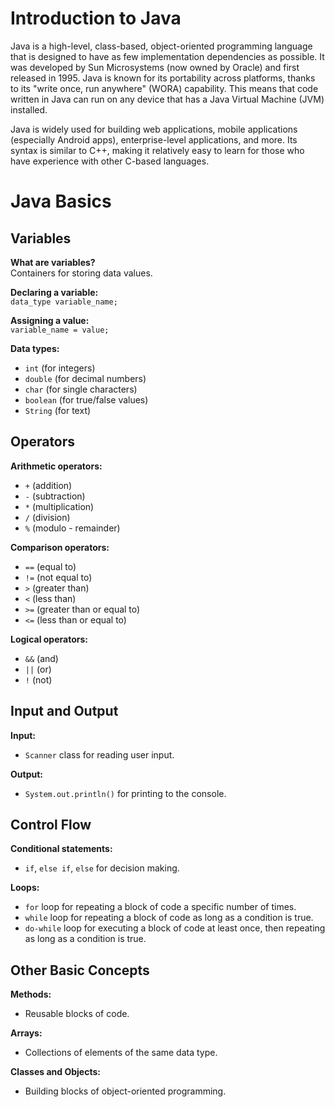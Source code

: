 # Introduction to Java

Java is a high-level, class-based, object-oriented programming language that is designed to have as few implementation dependencies as possible. It was developed by Sun Microsystems (now owned by Oracle) and first released in 1995. Java is known for its portability across platforms, thanks to its "write once, run anywhere" (WORA) capability. This means that code written in Java can run on any device that has a Java Virtual Machine (JVM) installed.

Java is widely used for building web applications, mobile applications (especially Android apps), enterprise-level applications, and more. Its syntax is similar to C++, making it relatively easy to learn for those who have experience with other C-based languages.

# Java Basics

## Variables

**What are variables?**  
Containers for storing data values.

**Declaring a variable:**  
`data_type variable_name;`

**Assigning a value:**  
`variable_name = value;`

**Data types:**
- `int` (for integers)
- `double` (for decimal numbers)
- `char` (for single characters)
- `boolean` (for true/false values)
- `String` (for text)

## Operators

**Arithmetic operators:**
- `+` (addition)
- `-` (subtraction)
- `*` (multiplication)
- `/` (division)
- `%` (modulo - remainder)

**Comparison operators:**
- `==` (equal to)
- `!=` (not equal to)
- `>` (greater than)
- `<` (less than)
- `>=` (greater than or equal to)
- `<=` (less than or equal to)

**Logical operators:**
- `&&` (and)
- `||` (or)
- `!` (not)

## Input and Output

**Input:**
- `Scanner` class for reading user input.

**Output:**
- `System.out.println()` for printing to the console.

## Control Flow

**Conditional statements:**
- `if`, `else if`, `else` for decision making.

**Loops:**
- `for` loop for repeating a block of code a specific number of times.
- `while` loop for repeating a block of code as long as a condition is true.
- `do-while` loop for executing a block of code at least once, then repeating as long as a condition is true.

## Other Basic Concepts

**Methods:**
- Reusable blocks of code.

**Arrays:**
- Collections of elements of the same data type.

**Classes and Objects:**
- Building blocks of object-oriented programming.
